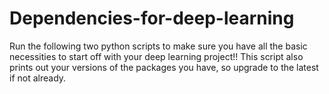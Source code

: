 # Dependencies-for-deep-learning
Run the following two python scripts to make sure you have all the basic necessities to start off with your deep learning project!!
This script also prints out your versions of the packages you have, so upgrade to the latest if not already.
